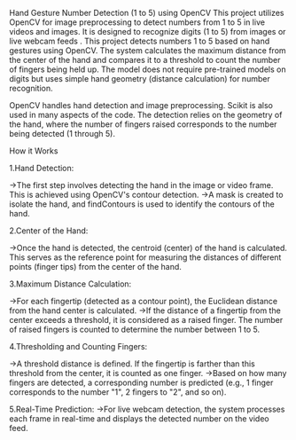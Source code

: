 Hand Gesture Number Detection (1 to 5) using OpenCV
This project utilizes OpenCV for image preprocessing to detect numbers from 1 to 5 in live videos and images. 
It is designed to recognize digits (1 to 5) from images or live webcam feeds .
This project detects numbers 1 to 5 based on hand gestures using OpenCV. The system calculates the maximum distance from the center of the hand and compares it to a threshold to count the number of fingers being held up. The model does not require pre-trained models on digits but uses simple hand geometry (distance calculation) for number recognition.

OpenCV handles hand detection and image preprocessing.
Scikit is also used in many aspects of the code.
The detection relies on the geometry of the hand, where the number of fingers raised corresponds to the number being detected (1 through 5).

How it Works

1.Hand Detection:

->The first step involves detecting the hand in the image or video frame. This is achieved using OpenCV's contour detection.
->A mask is created to isolate the hand, and findContours is used to identify the contours of the hand.

2.Center of the Hand:

->Once the hand is detected, the centroid (center) of the hand is calculated. This serves as the reference point for measuring the distances of different points (finger tips) from the center of the hand.

3.Maximum Distance Calculation:

->For each fingertip (detected as a contour point), the Euclidean distance from the hand center is calculated.
->If the distance of a fingertip from the center exceeds a threshold, it is considered as a raised finger. The number of raised fingers is counted to determine the number between 1 to 5.

4.Thresholding and Counting Fingers:

->A threshold distance is defined. If the fingertip is farther than this threshold from the center, it is counted as one finger.
->Based on how many fingers are detected, a corresponding number is predicted (e.g., 1 finger corresponds to the number "1", 2 fingers to "2", and so on).

5.Real-Time Prediction:
->For live webcam detection, the system processes each frame in real-time and displays the detected number on the video feed.
